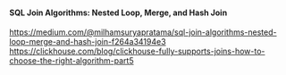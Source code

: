 #### SQL Join Algorithms: Nested Loop, Merge, and Hash Join
https://medium.com/@milhamsuryapratama/sql-join-algorithms-nested-loop-merge-and-hash-join-f264a34194e3
https://clickhouse.com/blog/clickhouse-fully-supports-joins-how-to-choose-the-right-algorithm-part5
